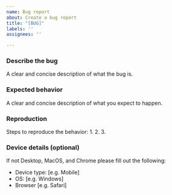 ```yaml
---
name: Bug report
about: Create a bug report
title: "[BUG]"
labels: ''
assignees: ''

---
```


### Describe the bug
A clear and concise description of what the bug is.

### Expected behavior
A clear and concise description of what you expect to happen.

### Reproduction
Steps to reproduce the behavior:
1.
2.
3.

### Device details (optional)
If not Desktop, MacOS, and Chrome please fill out the following:
- Device type: [e.g. Mobile]
- OS: [e.g. Windows]
- Browser [e.g. Safari]
